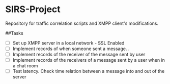 SIRS-Project
============

Repository for traffic correlation scripts and XMPP client's modifications.

##Tasks
- [ ] Set up XMPP server in a local network - SSL Enabled
- [ ] Implement records of when someone sent a message. .
- [ ] Implement records of the receiver of the message sent by user
- [ ] Implement records of the receivers of a message sent by a user when in a chat room
- [ ] Test latency. Check time relation between a message into and out of the server

